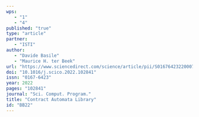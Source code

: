 ```yaml
---
wps: 
   - "1"
   - "4"
published: "true"
type: "article"
partner: 
   - "ISTI"
author: 
   - "Davide Basile"
   - "Maurice H. ter Beek"
url: "https://www.sciencedirect.com/science/article/pii/S0167642322000740"
doi: "10.1016/j.scico.2022.102841"
issn: "0167-6423"
year: 2022
pages: "102841"
journal: "Sci. Comput. Program."
title: "Contract Automata Library"
id: "BB22"
---
```


